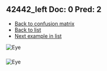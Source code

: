 ## 42442_left Doc: 0 Pred: 2
- [Back to confusion matrix](https://github.com/juliandewit/kaggle_retinopathy/blob/master/matrix.md)
- [Back to list](https://github.com/juliandewit/kaggle_retinopathy/blob/master/lists/02/list.md)
- [Next example in list](https://github.com/juliandewit/kaggle_retinopathy/blob/master/lists/02/43/43003_right.md)

![Eye](https://retinopaty.blob.core.windows.net/size1024/42442_left_0.jpeg)

### 

![Eye]()
